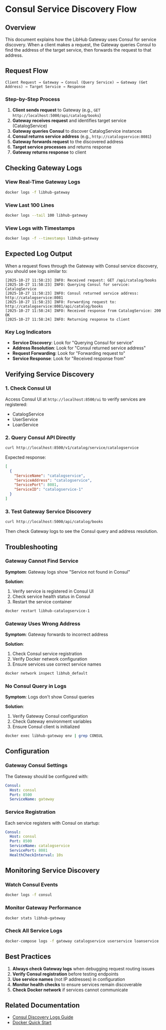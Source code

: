 # Consul Service Discovery Flow

## Overview

This document explains how the LibHub Gateway uses Consul for service discovery. When a client makes a request, the Gateway queries Consul to find the address of the target service, then forwards the request to that address.

## Request Flow

```
Client Request → Gateway → Consul (Query Service) → Gateway (Get Address) → Target Service → Response
```

### Step-by-Step Process

1. **Client sends request** to Gateway (e.g., `GET http://localhost:5000/api/catalog/books`)
2. **Gateway receives request** and identifies target service (CatalogService)
3. **Gateway queries Consul** to discover CatalogService instances
4. **Consul returns service address** (e.g., `http://catalogservice:8081`)
5. **Gateway forwards request** to the discovered address
6. **Target service processes** and returns response
7. **Gateway returns response** to client

## Checking Gateway Logs

### View Real-Time Gateway Logs

```bash
docker logs -f libhub-gateway
```

### View Last 100 Lines

```bash
docker logs --tail 100 libhub-gateway
```

### View Logs with Timestamps

```bash
docker logs -f --timestamps libhub-gateway
```

## Expected Log Output

When a request flows through the Gateway with Consul service discovery, you should see logs similar to:

```
[2025-10-27 11:58:23] INFO: Received request: GET /api/catalog/books
[2025-10-27 11:58:23] INFO: Querying Consul for service: CatalogService
[2025-10-27 11:58:23] INFO: Consul returned service address: http://catalogservice:8081
[2025-10-27 11:58:23] INFO: Forwarding request to: http://catalogservice:8081/api/catalog/books
[2025-10-27 11:58:24] INFO: Received response from CatalogService: 200 OK
[2025-10-27 11:58:24] INFO: Returning response to client
```

### Key Log Indicators

- **Service Discovery**: Look for "Querying Consul for service"
- **Address Resolution**: Look for "Consul returned service address"
- **Request Forwarding**: Look for "Forwarding request to"
- **Service Response**: Look for "Received response from"

## Verifying Service Discovery

### 1. Check Consul UI

Access Consul UI at `http://localhost:8500/ui` to verify services are registered:
- CatalogService
- UserService
- LoanService

### 2. Query Consul API Directly

```bash
curl http://localhost:8500/v1/catalog/service/catalogservice
```

Expected response:
```json
[
  {
    "ServiceName": "catalogservice",
    "ServiceAddress": "catalogservice",
    "ServicePort": 8081,
    "ServiceID": "catalogservice-1"
  }
]
```

### 3. Test Gateway Service Discovery

```bash
curl http://localhost:5000/api/catalog/books
```

Then check Gateway logs to see the Consul query and address resolution.

## Troubleshooting

### Gateway Cannot Find Service

**Symptom**: Gateway logs show "Service not found in Consul"

**Solution**:
1. Verify service is registered in Consul UI
2. Check service health status in Consul
3. Restart the service container

```bash
docker restart libhub-catalogservice-1
```

### Gateway Uses Wrong Address

**Symptom**: Gateway forwards to incorrect address

**Solution**:
1. Check Consul service registration
2. Verify Docker network configuration
3. Ensure services use correct service names

```bash
docker network inspect libhub_default
```

### No Consul Query in Logs

**Symptom**: Logs don't show Consul queries

**Solution**:
1. Verify Gateway Consul configuration
2. Check Gateway environment variables
3. Ensure Consul client is initialized

```bash
docker exec libhub-gateway env | grep CONSUL
```

## Configuration

### Gateway Consul Settings

The Gateway should be configured with:

```yaml
Consul:
  Host: consul
  Port: 8500
  ServiceName: gateway
```

### Service Registration

Each service registers with Consul on startup:

```yaml
Consul:
  Host: consul
  Port: 8500
  ServiceName: catalogservice
  ServicePort: 8081
  HealthCheckInterval: 10s
```

## Monitoring Service Discovery

### Watch Consul Events

```bash
docker logs -f consul
```

### Monitor Gateway Performance

```bash
docker stats libhub-gateway
```

### Check All Service Logs

```bash
docker-compose logs -f gateway catalogservice userservice loanservice
```

## Best Practices

1. **Always check Gateway logs** when debugging request routing issues
2. **Verify Consul registration** before testing endpoints
3. **Use service names** (not IP addresses) in configuration
4. **Monitor health checks** to ensure services remain discoverable
5. **Check Docker network** if services cannot communicate

## Related Documentation

- [Consul Discovery Logs Guide](./CONSUL_DISCOVERY_LOGS_GUIDE.md)
- [Docker Quick Start](./DOCKER_QUICK_START.md)
